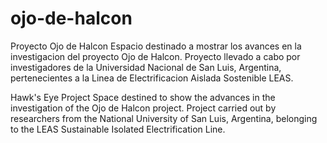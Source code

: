# ojo-de-halcon
Proyecto Ojo de Halcon
Espacio destinado a mostrar los avances en la investigacion del proyecto Ojo de Halcon.
Proyecto llevado a cabo por investigadores de la Universidad Nacional de San Luis, Argentina, pertenecientes a la Linea de Electrificacion Aislada Sostenible LEAS.


Hawk's Eye Project
Space destined to show the advances in the investigation of the Ojo de Halcon project.
Project carried out by researchers from the National University of San Luis, Argentina, belonging to the LEAS Sustainable Isolated Electrification Line.
